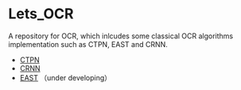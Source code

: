 # Lets_OCR

A repository for OCR, which inlcudes some classical OCR algorithms implementation such as CTPN, EAST and CRNN. 

- [CTPN](https://github.com/AstarLight/Lets_OCR/tree/master/detector/ctpn)
- [CRNN](https://github.com/AstarLight/Lets_OCR/tree/master/recognizer/crnn)
- [EAST](https://github.com/AstarLight/Lets_OCR/tree/master/detector/ctpn) （under developing）
